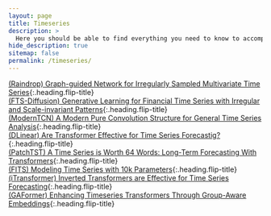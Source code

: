 ```yaml
---
layout: page
title: Timeseries
description: >
  Here you should be able to find everything you need to know to accomplish the most common tasks when blogging with Hydejack.
hide_description: true
sitemap: false
permalink: /timeseries/
---
```


[(Raindrop) Graph-guided Network for Irregularly Sampled Multivariate Time Series]{:.heading.flip-title} \
[(FTS-Diffusion) Generative Learning for Financial Time Series with Irregular and Scale-invariant Patterns]{:.heading.flip-title} \
[(ModernTCN) A Modern Pure Convolution Structure for General Time Series Analysis]{:.heading.flip-title} \
[(DLinear) Are Transformer Effective for Time Series Forecastig?]{:.heading.flip-title} \
[(PatchTST) A Time Series is Worth 64 Words: Long-Term Forecasting With Transformers]{:.heading.flip-title} \
[(FITS) Modeling Time Series with 10k Parameters]{:.heading.flip-title} \
[(iTransformer) Inverted Transformers are Effective for Time Series Forecasting]{:.heading.flip-title} \
[(GAFormer) Enhancing Timeseries Transformers Through Group-Aware Embeddings]{:.heading.flip-title}



[(Raindrop) Graph-guided Network for Irregularly Sampled Multivariate Time Series]: /timeseries/2024-02-09-Raindrop
[(FTS-Diffusion) Generative Learning for Financial Time Series with Irregular and Scale-invariant Patterns]: /timeseries/2024-02-13-FTS-Diffusion
[(ModernTCN) A Modern Pure Convolution Structure for General Time Series Analysis]: /timeseries/2024-02-14-ModernTCN
[(DLinear) Are Transformer Effective for Time Series Forecastig?]: /timeseries/2024-02-16-DLinear
[(PatchTST) A Time Series is Worth 64 Words: Long-Term Forecasting With Transformers]: /timeseries/2024-02-18-PatchTST
[(FITS) Modeling Time Series with 10k Parameters]: /timeseries/2024-02-22-FITS
[(iTransformer) Inverted Transformers are Effective for Time Series Forecasting]: /timeseries/2024-02-23-iTransformer
[(GAFormer) Enhancing Timeseries Transformers Through Group-Aware Embeddings]: /timeseries/2024-03-01-GAFormer
